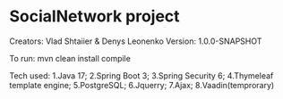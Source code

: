 # SocialNetwork project
Creators: Vlad Shtaiier & Denys Leonenko
Version: 1.0.0-SNAPSHOT

To run: 
mvn clean install compile

Tech used:
1.Java 17;
2.Spring Boot 3;
3.Spring Security 6;
4.Thymeleaf template engine;
5.PostgreSQL;
6.Jquerry;
7.Ajax;
8.Vaadin(temprorary)

